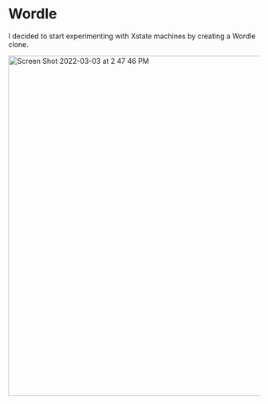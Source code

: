 # Wordle

I decided to start experimenting with Xstate machines by creating a Wordle clone.


<img width="682" alt="Screen Shot 2022-03-03 at 2 47 46 PM" src="https://user-images.githubusercontent.com/5014932/156641785-35f29610-8b8f-487d-a43d-e6753f9ac1e9.png">
